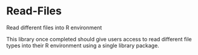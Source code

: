 # Read-Files
Read different files into R environment

This library once completed should give users access to read different file types into their R environment using a single library package. 
